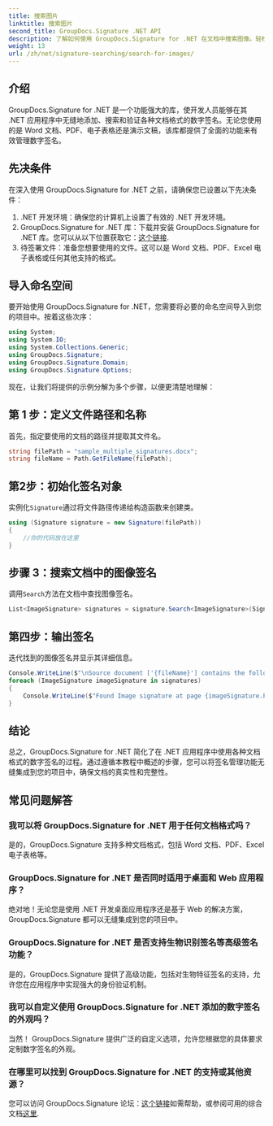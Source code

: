 ```yaml
---
title: 搜索图片
linktitle: 搜索图片
second_title: GroupDocs.Signature .NET API
description: 了解如何使用 GroupDocs.Signature for .NET 在文档中搜索图像。轻松增强文档的安全性和完整性。
weight: 13
url: /zh/net/signature-searching/search-for-images/
---
```

## 介绍
GroupDocs.Signature for .NET 是一个功能强大的库，使开发人员能够在其 .NET 应用程序中无缝地添加、搜索和验证各种文档格式的数字签名。无论您使用的是 Word 文档、PDF、电子表格还是演示文稿，该库都提供了全面的功能来有效管理数字签名。
## 先决条件
在深入使用 GroupDocs.Signature for .NET 之前，请确保您已设置以下先决条件：
1. .NET 开发环境：确保您的计算机上设置了有效的 .NET 开发环境。
2. GroupDocs.Signature for .NET 库：下载并安装 GroupDocs.Signature for .NET 库。您可以从以下位置获取它：[这个链接](https://releases.groupdocs.com/signature/net/).
3. 待签署文件：准备您想要使用的文件。这可以是 Word 文档、PDF、Excel 电子表格或任何其他支持的格式。

## 导入命名空间
要开始使用 GroupDocs.Signature for .NET，您需要将必要的命名空间导入到您的项目中。按着这些次序：

```csharp
using System;
using System.IO;
using System.Collections.Generic;
using GroupDocs.Signature;
using GroupDocs.Signature.Domain;
using GroupDocs.Signature.Options;
```

现在，让我们将提供的示例分解为多个步骤，以便更清楚地理解：
## 第 1 步：定义文件路径和名称
首先，指定要使用的文档的路径并提取其文件名。
```csharp
string filePath = "sample_multiple_signatures.docx";
string fileName = Path.GetFileName(filePath);
```
## 第2步：初始化签名对象
实例化`Signature`通过将文件路径传递给构造函数来创建类。
```csharp
using (Signature signature = new Signature(filePath))
{
    //你的代码放在这里
}
```
## 步骤 3：搜索文档中的图像签名
调用`Search`方法在文档中查找图像签名。
```csharp
List<ImageSignature> signatures = signature.Search<ImageSignature>(SignatureType.Image);
```
## 第四步：输出签名
迭代找到的图像签名并显示其详细信息。
```csharp
Console.WriteLine($"\nSource document ['{fileName}'] contains the following image signature(s).");
foreach (ImageSignature imageSignature in signatures)
{
    Console.WriteLine($"Found Image signature at page {imageSignature.PageNumber} and size {imageSignature.Size}.");
}
```

## 结论
总之，GroupDocs.Signature for .NET 简化了在 .NET 应用程序中使用各种文档格式的数字签名的过程。通过遵循本教程中概述的步骤，您可以将签名管理功能无缝集成到您的项目中，确保文档的真实性和完整性。
## 常见问题解答
### 我可以将 GroupDocs.Signature for .NET 用于任何文档格式吗？
是的，GroupDocs.Signature 支持多种文档格式，包括 Word 文档、PDF、Excel 电子表格等。
### GroupDocs.Signature for .NET 是否同时适用于桌面和 Web 应用程序？
绝对地！无论您是使用 .NET 开发桌面应用程序还是基于 Web 的解决方案，GroupDocs.Signature 都可以无缝集成到您的项目中。
### GroupDocs.Signature for .NET 是否支持生物识别签名等高级签名功能？
是的，GroupDocs.Signature 提供了高级功能，包括对生物特征签名的支持，允许您在应用程序中实现强大的身份验证机制。
### 我可以自定义使用 GroupDocs.Signature for .NET 添加的数字签名的外观吗？
当然！ GroupDocs.Signature 提供广泛的自定义选项，允许您根据您的具体要求定制数字签名的外观。
### 在哪里可以找到 GroupDocs.Signature for .NET 的支持或其他资源？
您可以访问 GroupDocs.Signature 论坛：[这个链接](https://forum.groupdocs.com/c/signature/13)如需帮助，或参阅可用的综合文档[这里](https://tutorials.groupdocs.com/signature/net/).